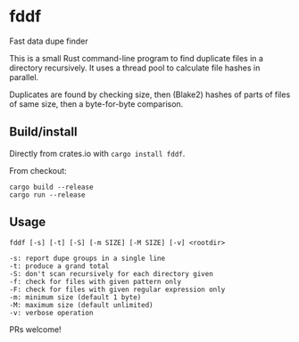 # fddf
Fast data dupe finder

This is a small Rust command-line program to find duplicate files in a directory
recursively.  It uses a thread pool to calculate file hashes in parallel.

Duplicates are found by checking size, then (Blake2) hashes of parts of files of
same size, then a byte-for-byte comparison.

## Build/install

Directly from crates.io with `cargo install fddf`.

From checkout:
```
cargo build --release
cargo run --release
```

## Usage

```
fddf [-s] [-t] [-S] [-m SIZE] [-M SIZE] [-v] <rootdir>

-s: report dupe groups in a single line
-t: produce a grand total
-S: don't scan recursively for each directory given
-f: check for files with given pattern only
-F: check for files with given regular expression only
-m: minimum size (default 1 byte)
-M: maximum size (default unlimited)
-v: verbose operation
```

PRs welcome!
